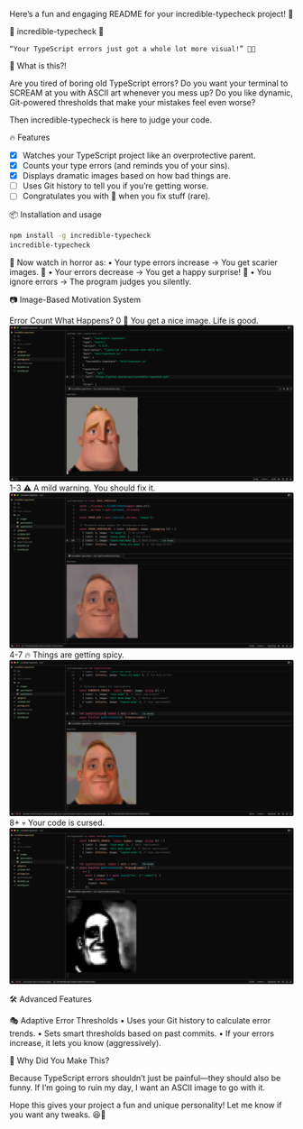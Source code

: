 Here’s a fun and engaging README for your incredible-typecheck project! 🚀

🤯 incredible-typecheck 🚀

	“Your TypeScript errors just got a whole lot more visual!” 🎨💀

📢 What is this?!

Are you tired of boring old TypeScript errors?
Do you want your terminal to SCREAM at you with ASCII art whenever you mess up?
Do you like dynamic, Git-powered thresholds that make your mistakes feel even worse?

Then incredible-typecheck is here to judge your code.

🔥 Features

- [x] Watches your TypeScript project like an overprotective parent.
- [x] Counts your type errors (and reminds you of your sins).
- [x] Displays dramatic images based on how bad things are.
- [ ] Uses Git history to tell you if you’re getting worse.
- [ ] Congratulates you with 🎉 when you fix stuff (rare).

📦 Installation and usage

```bash
npm install -g incredible-typecheck
incredible-typecheck
```

🚀 Now watch in horror as:
	•	Your type errors increase → You get scarier images. 👻
	•	Your errors decrease → You get a happy surprise! 🎉
	•	You ignore errors → The program judges you silently.

📷 Image-Based Motivation System

Error Count	What Happens?
0	🎉 You get a nice image. Life is good. ![Life is good](images/ok.png)
1-3	⚠️ A mild warning. You should fix it. ![A mild warning](images/woops.png)
4-7	🔥 Things are getting spicy. ![Things are getting spicy](images/ohno.png)
8+	💀 Your code is cursed. ![Your code is cursed](images/help.png)

🛠️ Advanced Features

🎭 Adaptive Error Thresholds
	•	Uses your Git history to calculate error trends.
	•	Sets smart thresholds based on past commits.
	•	If your errors increase, it lets you know (aggressively).

🤔 Why Did You Make This?

Because TypeScript errors shouldn’t just be painful—they should also be funny.
If I’m going to ruin my day, I want an ASCII image to go with it.

Hope this gives your project a fun and unique personality! Let me know if you want any tweaks. 😆🚀

